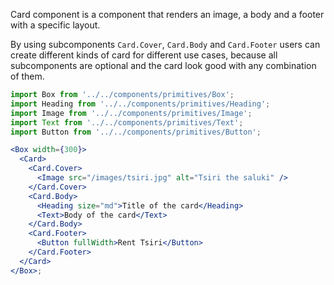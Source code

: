 Card component is a component that renders an image, a body and a footer with a
specific layout.

By using subcomponents `Card.Cover`, `Card.Body` and `Card.Footer` users can
create different kinds of card for different use cases, because all
subcomponents are optional and the card look good with any combination of them.

```jsx harmony
import Box from '../../components/primitives/Box';
import Heading from '../../components/primitives/Heading';
import Image from '../../components/primitives/Image';
import Text from '../../components/primitives/Text';
import Button from '../../components/primitives/Button';

<Box width={300}>
  <Card>
    <Card.Cover>
      <Image src="/images/tsiri.jpg" alt="Tsiri the saluki" />
    </Card.Cover>
    <Card.Body>
      <Heading size="md">Title of the card</Heading>
      <Text>Body of the card</Text>
    </Card.Body>
    <Card.Footer>
      <Button fullWidth>Rent Tsiri</Button>
    </Card.Footer>
  </Card>
</Box>;
```
